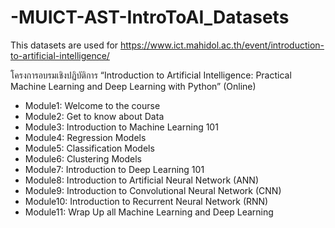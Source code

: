 # -MUICT-AST-IntroToAI_Datasets
This datasets are used for https://www.ict.mahidol.ac.th/event/introduction-to-artificial-intelligence/


โครงการอบรมเชิงปฏิบัติการ “Introduction to Artificial Intelligence: Practical Machine Learning and Deep Learning with Python” (Online)

* Module1: Welcome to the course
* Module2: Get to know about Data
* Module3: Introduction to Machine Learning 101
* Module4: Regression Models
* Module5: Classification Models
* Module6: Clustering Models
* Module7: Introduction to Deep Learning 101
* Module8: Introduction to Artificial Neural Network (ANN)
* Module9: Introduction to Convolutional Neural Network (CNN)
* Module10: Introduction to Recurrent Neural Network (RNN)
* Module11: Wrap Up all Machine Learning and Deep Learning
